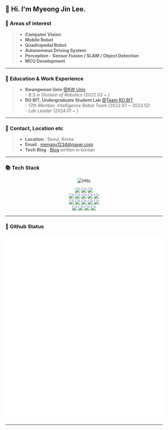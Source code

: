 ## 👋 Hi. I'm Myeong Jin Lee.
### 🔎 **Areas of interest**
> - **Computer Vision**
> - **Mobile Robot**
> - **Quadrupedal Robot**
> - **Autonomous Driving System**
> - **Perception - Sensor Fusion / SLAM / Object Detection**
> - **MCU Development**
--- 

### 📖 **Education & Work Experience**
> - **Kwangwoon Univ** [@KW Univ](https://www.kw.ac.kr/en/) <br>
    - *B.S in Division of Robotics (2022.03 ~ )*
> - **ROːBIT, Undergraduate Student Lab** [@Team ROːBIT](https://github.com/Team-ROBIT) <br>
    - *17th Member. Intelligence Robot Team* (2022.07 ~ 2023.12)<br>
    - *Lab Leader* (2024.01 ~ )
---

### 📱 **Contact, Location etc**
> - **Location** : Seoul, Korea
> - **Email** : [menggu1234@naver.com][email]
> - **Tech Blog** : [Blog](https://menggu1234.tistory.com/) written in korean
---

### 📚 **Tech Stack**
<div align=center>
  
  ![Hits](https://hits.seeyoufarm.com/api/count/incr/badge.svg?url=https%3A%2F%2Fgithub.com%2Fmjlee111%2Fhit-counter&count_bg=%23000000&title_bg=%23555555&icon=&icon_color=%23E7E7E7&title=hits&edge_flat=false)
  <br>
  
  <img src="https://img.shields.io/badge/C-A8B9CC?style=flat-square&logo=c&logoColor=white"/>
  <img src="https://img.shields.io/badge/C++-00599C?style=flat-square&logo=cplusplus&logoColor=white"/>
  <img src="https://img.shields.io/badge/python-3776AB?style=flat-square&logo=python&logoColor=white"/>
  <br>

  <img src="https://img.shields.io/badge/JavaScript-EE4C2C?style=flat-square&logo=JavaScript&logoColor=white"/>
  <img src="https://img.shields.io/badge/CMake-DB6A26?style=flat-square&logo=CMake&logoColor=white"/>
  <img src="https://img.shields.io/badge/HTML5-302683?style=flat-square&logo=HTML5&logoColor=white"/>
  <img src="https://img.shields.io/badge/shell-241F31?style=flat-square&logo=GNOME Terminal&logoColor=white"/>
  <img src="https://img.shields.io/badge/MySQL-4479A1?&style=flat-square&logo=MySQL&logoColor=white"/>
  <br>

  <img src="https://img.shields.io/badge/ROS-22314E?style=flat-square&logo=ROS&logoColor=white"/>
  <img src="https://img.shields.io/badge/Opencv-5C3EE8?style=flat-square&logo=opencv&logoColor=white"/>
  <img src="https://img.shields.io/badge/Altium-A5915F?&style=flat-square&logo=Altium Designer&logoColor=white"/>
  <img src="https://img.shields.io/badge/Docker-2496ED?&style=flat-square&logo=Docker&logoColor=white"/>
  <img src="https://img.shields.io/badge/Inventor-000000?&style=flat-square&logo=Autodesk&logoColor=white"/>
  <br>

  <img src="https://img.shields.io/badge/github-181717?style=flat-square&logo=github&logoColor=white">
  <img src="https://img.shields.io/badge/git-F05032?style=flat-square&logo=git&logoColor=white">
  <img src="https://img.shields.io/badge/linux-FCC624?style=flat-square&logo=linux&logoColor=black"> 
  <img src="https://img.shields.io/badge/conda-44A833?style=flat-square&logo=Anaconda&logoColor=black"> 
</div>

---

### 🌲 **Github Status**
<div align=center>
  
  ![](https://raw.githubusercontent.com/mjlee111/github-stats/master/generated/overview.svg#gh-dark-mode-only)
  ![](https://raw.githubusercontent.com/mjlee111/github-stats/master/generated/languages.svg#gh-dark-mode-only)
  <br>
</div>

---

[email]: mailto:menggu1234@naver.com

